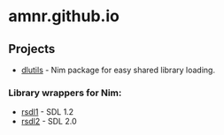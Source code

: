 # amnr.github.io

## Projects

- [dlutils](dlutils/) - Nim package for easy shared library loading.

### Library wrappers for Nim:

- [rsdl1](rsdl1/) - SDL 1.2
- [rsdl2](rsdl2/) - SDL 2.0
